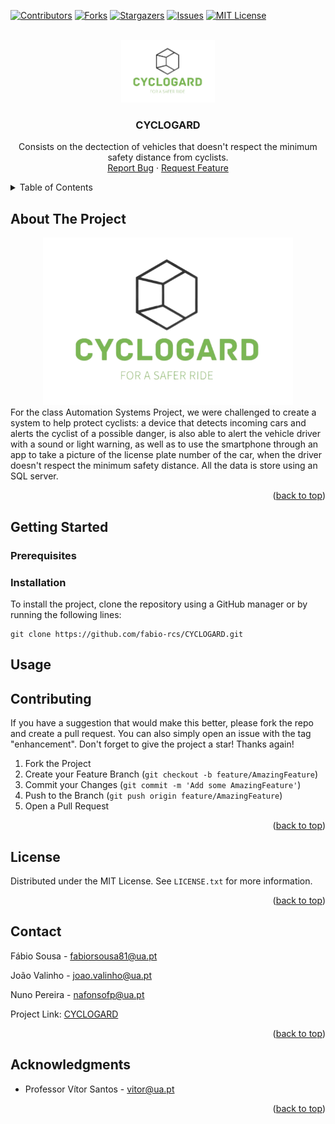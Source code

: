 <!-- Improved compatibility of back to top link: See: https://github.com/othneildrew/Best-README-Template/pull/73 -->
<a name="readme-top"></a>
<!--
*** Thanks for checking out the Best-README-Template. If you have a suggestion
*** that would make this better, please fork the repo and create a pull request
*** or simply open an issue with the tag "enhancement".
*** Don't forget to give the project a star!
*** Thanks again! Now go create something AMAZING! :D
-->



<!-- PROJECT SHIELDS -->
<!--
*** I'm using markdown "reference style" links for readability.
*** Reference links are enclosed in brackets [ ] instead of parentheses ( ).
*** See the bottom of this document for the declaration of the reference variables
*** for contributors-url, forks-url, etc. This is an optional, concise syntax you may use.
*** https://www.markdownguide.org/basic-syntax/#reference-style-links
-->
[![Contributors][contributors-shield]][contributors-url]
[![Forks][forks-shield]][forks-url]
[![Stargazers][stars-shield]][stars-url]
[![Issues][issues-shield]][issues-url]
[![MIT License][license-shield]][license-url]



<!-- PROJECT LOGO -->
<br />
<div align="center">
  <a href="https://github.com/fabio-rcs/CYCLOGARD">
    <img src="Docs/logo.png" alt="Logo" width="150" height="100">
  </a>

<h3 align="center">CYCLOGARD</h3>

  <p align="center">
    Consists on the dectection of vehicles that doesn't respect the minimum safety distance from cyclists.
    <br />
    <a href="https://github.com/fabio-rcs/CYCLOGARD/issues">Report Bug</a>
    ·
    <a href="https://github.com/fabio-rcs/CYCLOGARD/issues">Request Feature</a>
  </p>
</div>



<!-- TABLE OF CONTENTS -->
<details>
  <summary>Table of Contents</summary>
  <ol>
    <li>
      <a href="#about-the-project">About The Project</a>
    </li>
    <li>
      <a href="#getting-started">Getting Started</a>
      <ul>
        <li><a href="#prerequisites">Prerequisites</a></li>
        <li><a href="#installation">Installation</a></li>
      </ul>
    </li>
    <li><a href="#usage">Usage</a></li>
    <li><a href="#contributing">Contributing</a></li>
    <li><a href="#license">License</a></li>
    <li><a href="#contact">Contact</a></li>
    <li><a href="#acknowledgments">Acknowledgments</a></li>
  </ol>
</details>



<!-- ABOUT THE PROJECT -->
## About The Project
<div align="center">
<img  src="Docs/logo.png" alt="Logo" width="400">
</div>
For the class Automation Systems Project, we were challenged to create a system to help protect cyclists: a device that detects incoming cars and alerts the cyclist of a possible danger, is also able to alert the vehicle driver with a sound or light warning, as well as to use the smartphone through an app to take a picture of the license plate number of the car, when the driver doesn't respect the minimum safety distance. All the data is store using an SQL server.

<p align="right">(<a href="#readme-top">back to top</a>)</p>



<!-- ### Built With

* [![Next][Next.js]][Next-url]
* [![React][React.js]][React-url]
* [![Vue][Vue.js]][Vue-url]
* [![Angular][Angular.io]][Angular-url]
* [![Svelte][Svelte.dev]][Svelte-url]
* [![Laravel][Laravel.com]][Laravel-url]
* [![Bootstrap][Bootstrap.com]][Bootstrap-url]
* [![JQuery][JQuery.com]][JQuery-url]

<p align="right">(<a href="#readme-top">back to top</a>)</p> -->



<!-- GETTING STARTED -->
## Getting Started



### Prerequisites


### Installation
To install the project, clone the repository using a GitHub manager or by running the following lines:
```
git clone https://github.com/fabio-rcs/CYCLOGARD.git
```

<!-- USAGE EXAMPLES -->
## Usage


<!-- CONTRIBUTING -->
## Contributing

If you have a suggestion that would make this better, please fork the repo and create a pull request. You can also simply open an issue with the tag "enhancement".
Don't forget to give the project a star! Thanks again!

1. Fork the Project
2. Create your Feature Branch (`git checkout -b feature/AmazingFeature`)
3. Commit your Changes (`git commit -m 'Add some AmazingFeature'`)
4. Push to the Branch (`git push origin feature/AmazingFeature`)
5. Open a Pull Request

<p align="right">(<a href="#readme-top">back to top</a>)</p>



<!-- LICENSE -->
## License

Distributed under the MIT License. See `LICENSE.txt` for more information.

<p align="right">(<a href="#readme-top">back to top</a>)</p>



<!-- CONTACT -->
## Contact

Fábio Sousa - fabiorsousa81@ua.pt

João Valinho - joao.valinho@ua.pt

Nuno Pereira - nafonsofp@ua.pt

Project Link: [CYCLOGARD](https://github.com/fabio-rcs/CYCLOGARD)

<p align="right">(<a href="#readme-top">back to top</a>)</p>



<!-- ACKNOWLEDGMENTS -->
## Acknowledgments

* Professor Vítor Santos - vitor@ua.pt

<p align="right">(<a href="#readme-top">back to top</a>)</p>



<!-- MARKDOWN LINKS & IMAGES -->
<!-- https://www.markdownguide.org/basic-syntax/#reference-style-links -->
[contributors-shield]: https://img.shields.io/github/contributors/fabio-rcs/CYCLOGARD.svg?style=for-the-badge
[contributors-url]: https://github.com/fabio-rcs/CYCLOGARD/graphs/contributors
[forks-shield]: https://img.shields.io/github/forks/fabio-rcs/CYCLOGARD.svg?style=for-the-badge
[forks-url]: https://github.com/fabio-rcs/CYCLOGARD/network/members
[stars-shield]: https://img.shields.io/github/stars/fabio-rcs/CYCLOGARD.svg?style=for-the-badge
[stars-url]: https://github.com/fabio-rcs/CYCLOGARD/stargazers
[issues-shield]: https://img.shields.io/github/issues/fabio-rcs/CYCLOGARD.svg?style=for-the-badge
[issues-url]: https://github.com/fabio-rcs/CYCLOGARD/issues
[license-shield]: https://img.shields.io/github/license/fabio-rcs/CYCLOGARD.svg?style=for-the-badge
[license-url]: https://github.com/fabio-rcs/CYCLOGARD/blob/main/LICENSE.txt
[product-screenshot]: Docs/logo.png
